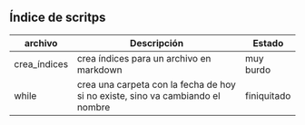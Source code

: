 ## Índice de scritps  
 archivo  | Descripción   | Estado
 --- 	| ---  | ---
crea_índices  | crea índices para un archivo en markdown | muy burdo 
while		| crea una carpeta con la fecha de hoy si no existe, sino va cambiando el nombre | finiquitado  

